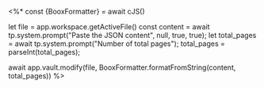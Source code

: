 <%* 
const {BooxFormatter} = await cJS()


let file = app.workspace.getActiveFile()
const content = await tp.system.prompt("Paste the JSON content", null, true, true);
let total_pages = await tp.system.prompt("Number of total pages");
total_pages = parseInt(total_pages);

await app.vault.modify(file, BooxFormatter.formatFromString(content, total_pages))
%>